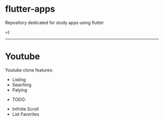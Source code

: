 # flutter-apps

Repository dedicated for study apps using flutter

=)

***********************************

# Youtube
Youtube clone features:
- Listing
- Seaching
- Palying

* TODO: 

- Inifnite Scroll
- List Favorites
